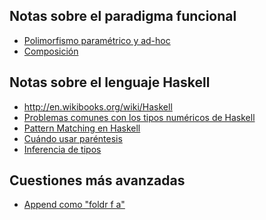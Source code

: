Notas sobre el paradigma funcional
----------------------------------

-   [Polimorfismo paramétrico y ad-hoc](polimorfismo-parametrico-y-ad-hoc.md)
-   [Composición](composicion.md)

Notas sobre el lenguaje Haskell
-------------------------------

-   <http://en.wikibooks.org/wiki/Haskell>
-   [Problemas comunes con los tipos numéricos de Haskell](problemas-comunes-con-los-tipos-numericos-de-haskell.md)
-   [Pattern Matching en Haskell](pattern-matching-en-haskell.md)
-   [Cuándo usar paréntesis](cuando-usar-parentesis.md)
-   [Inferencia de tipos](inferencia-de-tipos.md)

Cuestiones más avanzadas
------------------------

-   [Append como "foldr f a"](Append_como_"foldr_f_a" "wikilink")

